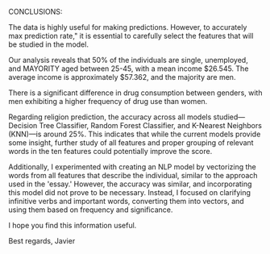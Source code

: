 CONCLUSIONS:

The data is highly useful for making predictions. However, to accurately max prediction rate," it is essential to carefully select the features that will be studied in the model.

Our analysis reveals that 50% of the individuals are single, unemployed, and MAYORITY aged between 25-45, with a mean income $26.545. The average income is approximately $57.362, and the majority are men.

There is a significant difference in drug consumption between genders, with men exhibiting a higher frequency of drug use than women.

Regarding religion prediction, the accuracy across all models studied—Decision Tree Classifier, Random Forest Classifier, and K-Nearest Neighbors (KNN)—is around 25%. This indicates that while the current models provide some insight, further study of all features and proper grouping of relevant words in the ten features could potentially improve the score.

Additionally, I experimented with creating an NLP model by vectorizing the words from all features that describe the individual, similar to the approach used in the 'essay.' However, the accuracy was similar, and incorporating this model did not prove to be necessary. Instead, I focused on clarifying infinitive verbs and important words, converting them into vectors, and using them based on frequency and significance.

I hope you find this information useful.

Best regards,
Javier
